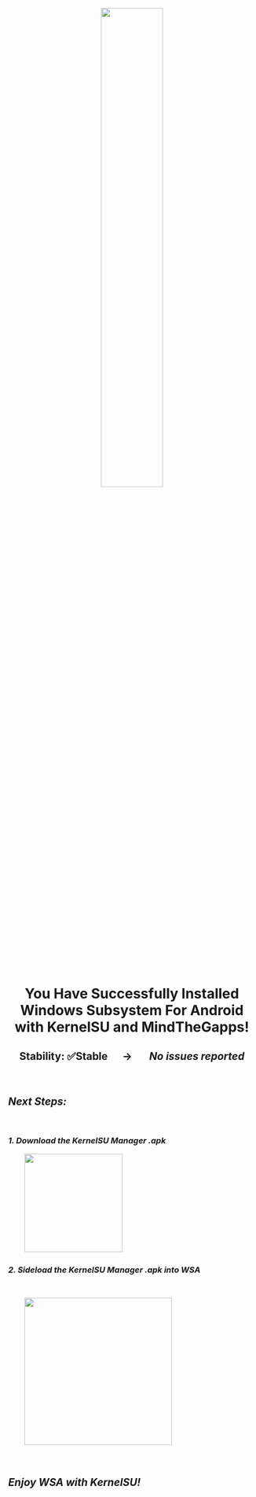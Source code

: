 <p align="center"><picture><img src="https://github.com/MustardChef/WSABuilds/assets/68516357/49843526-2329-414e-a4b4-7e6fa9aca250" width="50%" height="50%"/></p>

<h1><p align="center">You Have Successfully Installed Windows Subsystem For Android with KernelSU and MindTheGapps!</p></h1>
<h2><p align="center">Stability: ✅Stable &nbsp; &nbsp; &nbsp;→ &nbsp; &nbsp; &nbsp; <i><b>No issues reported<i><b></p></h2>

<br>


## Next Steps:

<br>

### 1. Download the KernelSU Manager .apk

&nbsp; &nbsp; &nbsp; &nbsp; &nbsp; [<img src="https://user-images.githubusercontent.com/68516357/226141505-c93328f9-d6ae-4838-b080-85b073bfa1e0.png" style="width: 200px;"/>](https://github.com/tiann/KernelSU/releases/download/v0.6.7/KernelSU_v0.6.7_11210-release.apk)

### 2. Sideload the KernelSU Manager .apk into WSA
  
<br>

&nbsp; &nbsp; &nbsp; &nbsp; &nbsp; [<img src="https://img.shields.io/badge/-How%20to%20Sideload%20apps-474154?style=for-the-badge&logoColor=white&logo=github" style="width: 300px;"/>](https://github.com/MustardChef/WSABuilds/blob/master/Guides/Sideloading.md)

<br>

## Enjoy WSA with KernelSU!


